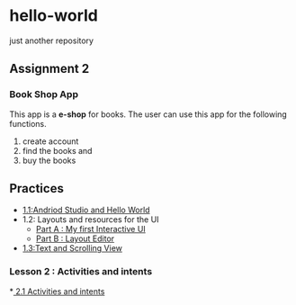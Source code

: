 # hello-world
just another repository
## Assignment 2
### Book Shop App
This app is a **e-shop** for books. The user can use this app for the following functions.
1. create account
2. find the books and 
3. buy the books
## Practices

* <a href="/assignments/helloworl.md">  1.1:Andriod Studio and Hello World</a>
* 1.2: Layouts and resources for the UI
    * <a href="/assignments/firstUI.md">  Part A :  My first Interactive UI</a>
    * <a href="/assignments/layouteditor.md">  Part B :  Layout Editor</a>
* <a href="/images/Text and scrolling view.png">  1.3:Text and Scrolling View</a>
### Lesson 2 : Activities and intents
*<a href="/assignments/Intent.md"> 2.1  Activities and intents</a>
